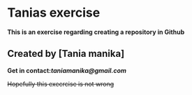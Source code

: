 # Tanias exercise
**This is an exercise regarding creating a repository in Github**
## Created by [Tania manika]
**Get in contact:_taniamanika@gmail.com_**

~~Hopefully this execrcise is not wrong~~
